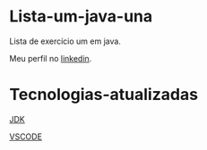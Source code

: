 # Lista-um-java-una
Lista de exercício um em java.

Meu perfil no [linkedin](https://www.linkedin.com/in/kayque-dos-santos-almeida?trk=comtact-info).

# Tecnologias-atualizadas
[JDK](https://www.oracle.com/java/technologies/javase/jdk17-archive-downloads.html)

[VSCODE](https://code.visualstudio.com/download)
